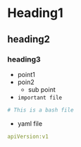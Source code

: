 # Heading1
## heading2
### heading3
* point1
* poin2
  * sub point
* `important file`
```bash
# This is a bash file
```
* yaml file
```yaml
apiVersion:v1
```

